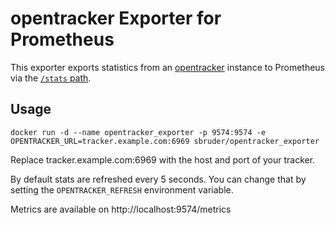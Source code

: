 opentracker Exporter for Prometheus
===================================

This exporter exports statistics from an
[opentracker](https://erdgeist.org/arts/software/opentracker/) instance to
Prometheus via the [`/stats`
path](https://erdgeist.org/arts/software/opentracker/#statistics).

Usage
-----

```
docker run -d --name opentracker_exporter -p 9574:9574 -e OPENTRACKER_URL=tracker.example.com:6969 sbruder/opentracker_exporter
```

Replace tracker.example.com:6969 with the host and port of your tracker.

By default stats are refreshed every 5 seconds. You can change that by setting
the `OPENTRACKER_REFRESH` environment variable.

Metrics are available on http://localhost:9574/metrics
